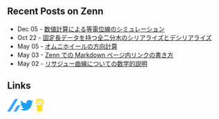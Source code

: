 ## Recent Posts on Zenn

<!-- feed start -->
- Dec 05 - [数値計算による等電位線のシミュレーション](https://zenn.dev/k_kuroguro/articles/6dc19f0028c860)
- Oct 22 - [固定長データを持つ全二分木のシリアライズとデシリアライズ](https://zenn.dev/k_kuroguro/articles/5baee620d0ffbd)
- May 05 - [オムニホイールの方向計算](https://zenn.dev/k_kuroguro/articles/2653b3d92536da)
- May 03 - [Zenn での Markdown ページ内リンクの書き方](https://zenn.dev/k_kuroguro/articles/759fefb5b07667)
- May 02 - [リサジュー曲線についての数学的説明](https://zenn.dev/k_kuroguro/articles/b73e4e6e3d2c13)
<!-- feed end -->

## Links

[<img align="left" alt="Linl to my Zenn account" width="30px" src="images/zenn.svg"/>](https://zenn.dev/k_kuroguro)
[<img align="left" alt="Link to my Twitter account" width="30px" src="images/twitter.svg"/>](https://twitter.com/k_kuroguro)
[<img align="left" alt="Link to my Buy Me A Coffee account" width="30px" src="images/buy_me_a_coffee.svg"/>](https://buymeacoffee.com/kkuroguro)
